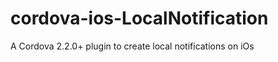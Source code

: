 cordova-ios-LocalNotification
=============================

A Cordova 2.2.0+ plugin to create local notifications on iOs